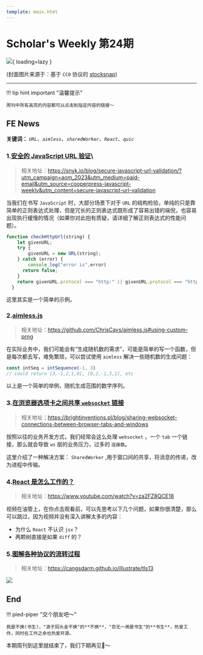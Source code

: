 ```yaml
---
template: main.html
---
```


# Scholar's Weekly 第24期

![](https://to-out-use.oss-cn-hangzhou.aliyuncs.com/common/VnuUqH.png?x-oss-process=image/auto-orient,1/interlace,1/quality,q_90/format,webp){ loading=lazy }


(封面图片来源于：基于 `CC0` 协议的 [stocksnap](https://stocksnap.io/photo/girl-woman-J9QIOQRBU3))

------

!!! tip hint important "温馨提示"

    周刊中所有高亮的内容都可以点击到指定内容的链接～

## FE News

**关键词：** *`URL`*、*`aimless`*、*`sharedWorker`*、*`React`*、*`quic`*

### 1.[安全的 JavaScript URL 验证](https://snyk.io/blog/secure-javascript-url-validation/?utm_campaign=aom_2023&utm_medium=paid-email&utm_source=cooperpress-javascript-weekly&utm_content=secure-javascript-url-validation)\
> 相关地址：https://snyk.io/blog/secure-javascript-url-validation/?utm_campaign=aom_2023&utm_medium=paid-email&utm_source=cooperpress-javascript-weekly&utm_content=secure-javascript-url-validation

当我们在书写 `JavaScript` 时，大部分场景下对于 `URL` 的结构检验，单纯的只是靠简单的正则表达式处理，但是冗长的正则表达式既形成了容易出错的端倪，也容易出现执行缓慢的情况（如果你对此抱有质疑，请详细了解正则表达式的性能问题）。

```typescript
function checkHttpUrl(string) {
    let givenURL;
    try {
        givenURL = new URL(string);
    } catch (error) {
        console.log("error is",error)
      return false;  
    }
    return givenURL.protocol === "http:" || givenURL.protocol === "https:";
  }

```

这里其实是一个简单的示例。

### 2.[aimless.js](https://github.com/ChrisCavs/aimless.js#using-custom-prng)
>相关地址：https://github.com/ChrisCavs/aimless.js#using-custom-prng

在实际业务中，我们可能会有“生成随机数的需求”，可能是简单的写一个函数，但是每次都去写，难免繁琐，可以尝试使用 `aimless` 解决一些随机数的生成问题：

```typescript
const intSeq = intSequence(-1, 3)
// could return [3,-1,2,1,0], [0,2,-1,3,1], etc
```

以上是一个简单的举例，随机生成范围的数字序列。

### 3.[在浏览器选项卡之间共享 `websocket` 链接](https://brightinventions.pl/blog/sharing-websocket-connections-between-browser-tabs-and-windows/)
> 相关地址；https://brightinventions.pl/blog/sharing-websocket-connections-between-browser-tabs-and-windows

按照以往的业务开发方式，我们经常会这么处理 `websocket` ，一个 `tab` 一个链接，那么就会导致 `ws` 层的业务压力，过多的 `连接数`。

这里介绍了一种解决方案： `SharedWorker` ,用于窗口间的共享，将消息的传递，改为进程中传输。

### 4.[React 是怎么工作的？](https://www.youtube.com/watch?v=za2FZ8QCE18)
> 相关地址：https://www.youtube.com/watch?v=za2FZ8QCE18

视频在油管上，在你点击观看前，可以先思考以下几个问题，如果你很清楚，那么可以跳过，因为视频并没有深入讲解太多的内容：

- 为什么 `React` 不认识 `jsx`？
- 两颗树直接是如果 `diff` 的？
  
### 5.[图解各种协议的流转过程](https://cangsdarm.github.io/illustrate/tls13)
> 相关地址：https://cangsdarm.github.io/illustrate/tls13

![](https://to-out-use.oss-cn-hangzhou.aliyuncs.com/common/z5kend.png)



## End

!!! pied-piper "交个朋友吧～"

    我是不换(书生)，"浪子回头金不换"的**不换**，"百无一用是书生"的**书生**，热爱工作，同时在工作之余也热爱开源。

本期周刊到这里就结束了，我们下期再见👋～
